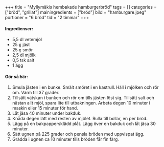 +++
title = "Myllymäkis hembakade hamburgerbröd"
tags = []
categories = ["bröd", "grillat"]
mainingredients = ["bröd"]
bild = "hamburgare.jpeg"
portioner = "6 bröd"
tid = "2 timmar"
+++



#### Ingredienser:
- 5,5 dl vetemjöl
- 25 g jäst
- 25 g smör
- 2,5 dl mjölk
- 0,5 tsk salt
- 1 ägg

#### Gör så här:
1. Smula jästen i en bunke. Smält smöret i en kastrull. Häll i mjölken och rör om. Värm till 37 grader.
1. Tillsätt vätskan i bunken och rör om tills jästen löst sig. Tillsätt salt och nästan allt mjöl, spara lite till utbakningen. Arbeta degen 10 minuter i maskin eller 15 minuter för hand.
1. Låt jäsa 40 minuter under bakduk.
1. Knåda degen lätt med resten av mjölet. Rulla till bollar, en per bröd.
1. Lägg på en bakpappersklädd plåt. Lägg över en bakduk och låt jäsa 30 minuter.
1. Sätt ugnen på 225 grader och pensla bröden med uppvispat ägg.
1. Grädda i ugnen ca 10 minuter tills bröden får fin färg.
